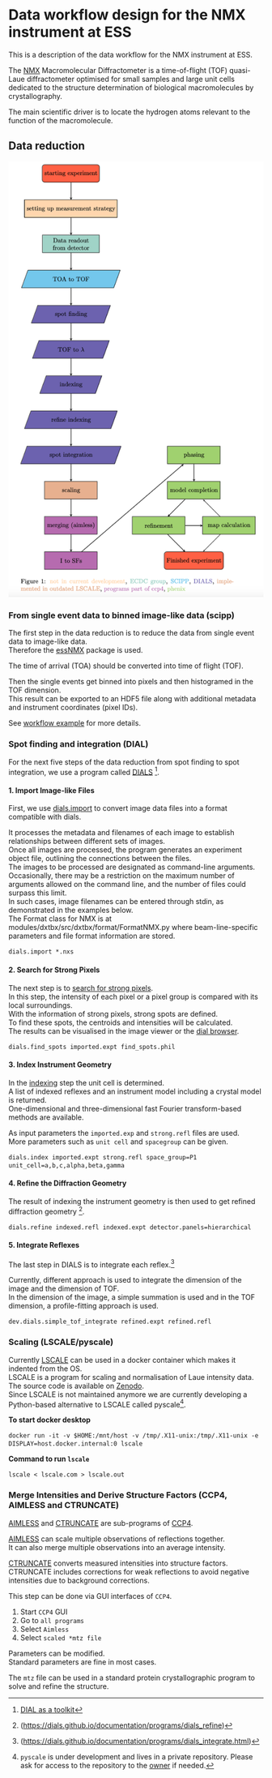 # Data workflow design for the NMX instrument at ESS

This is a description of the data workflow for the NMX instrument at ESS.

The [NMX](https://europeanspallationsource.se/instruments/nmx) Macromolecular Diffractometer is a time-of-flight (TOF)
quasi-Laue diffractometer optimised for small samples and large unit cells
dedicated to the structure determination of biological macromolecules by crystallography.

The main scientific driver is to locate the hydrogen atoms relevant to the function of the macromolecule.

## Data reduction

![work_flow](NMX_work_flow.png)

### From single event data to binned image-like data (scipp)
The first step in the data reduction is to reduce the data from single event data to image-like data. <br>
Therefore the [essNMX](https://github.com/scipp/essnmx) package is used.

The time of arrival (TOA) should be converted into time of flight (TOF).
<!--Not implemented for measurement data-->
Then the single events get binned into pixels and then histogramed in the TOF dimension.  <br>
This result can be exported to an HDF5 file
along with additional metadata and instrument coordinates (pixel IDs).

See [workflow example](../examples/workflow_example) for more details.

### Spot finding and integration (DIAL)
For the next five steps of the data reduction from spot finding to spot integration,
we use a program called [DIALS](https://dials.github.io/index.html) [^1].
[^1]: [DIAL as a toolkit](https://onlinelibrary.wiley.com/doi/10.1002/pro.4224)

#### 1. Import Image-like Files

First, we use [dials.import](https://dials.github.io/documentation/programs/dials_import.html) to convert image data files into a format compatible with dials.

It processes the metadata and filenames of each image to establish relationships between different sets of images. <br>
Once all images are processed, the program generates an experiment object file, outlining the connections between the files. <br>
The images to be processed are designated as command-line arguments. <br>
Occasionally, there may be a restriction on the maximum number of arguments allowed on the command line, and the number of files could surpass this limit. <br>
In such cases, image filenames can be entered through stdin, as demonstrated in the examples below. <br>
The Format class for NMX is at modules/dxtbx/src/dxtbx/format/FormatNMX.py where beam-line-specific parameters and file format information are stored.

```console
dials.import *.nxs
```

#### 2. Search for Strong Pixels

The next step is to [search for strong pixels](https://dials.github.io/documentation/programs/dials_find_spots.html). <br>
In this step, the intensity of each pixel or a pixel group is compared with its local surroundings. <br>
With the information of strong pixels, strong spots are defined. <br>
To find these spots, the centroids and intensities will be calculated. <br>
The results can be visualised in the image viewer or the [dial browser](https://toastisme.github.io/dials_browser_experiment_viewer/).


```console
dials.find_spots imported.expt find_spots.phil
```

#### 3. Index Instrument Geometry

In the [indexing](https://dials.github.io/documentation/programs/dials_index.html) step the unit cell is determined. <br>
A list of indexed reflexes and an instrument model including a crystal model is returned. <br>
One-dimensional and three-dimensional fast Fourier transform-based methods are available.

As input parameters the ``imported.exp`` and ``strong.refl`` files are used. <br>
More parameters such as ``unit cell`` and ``spacegroup`` can be given.

```console
dials.index imported.expt strong.refl space_group=P1 unit_cell=a,b,c,alpha,beta,gamma
```

#### 4. Refine the Diffraction Geometry

The result of indexing the instrument geometry is then used to get refined diffraction geometry [^2].
[^2]: (https://dials.github.io/documentation/programs/dials_refine)

```console
dials.refine indexed.refl indexed.expt detector.panels=hierarchical
```

#### 5. Integrate Reflexes

The last step in DIALS is to integrate each reflex.[^3]
[^3]: (https://dials.github.io/documentation/programs/dials_integrate.html)

Currently, different approach is used to integrate the dimension of the image and the dimension of TOF. <br>
In the dimension of the image, a simple summation is used
and in the TOF dimension, a profile-fitting approach is used.

```console
dev.dials.simple_tof_integrate refined.expt refined.refl
```

### Scaling (LSCALE/pyscale)
Currently [LSCALE](https://scripts.iucr.org/cgi-bin/paper?S0021889898015350) can be used in a docker container which makes it indented from the OS. <br>
LSCALE is a program for scaling and normalisation of Laue intensity data.  <br>
The source code is available on [Zenodo](https://zenodo.org/records/4381992).  <br>
Since LSCALE is not maintained anymore we are currently developing a Python-based alternative to LSCALE called pyscale[^4].
[^4]: ``pyscale`` is under development and lives in a private repository. Please ask for access to the repository to the [owner](https://github.com/mlund) if needed.

**To start docker desktop**
```console
docker run -it -v $HOME:/mnt/host -v /tmp/.X11-unix:/tmp/.X11-unix -e DISPLAY=host.docker.internal:0 lscale
```
**Command to run ``lscale``**
```console
lscale < lscale.com > lscale.out
```

### Merge Intensities and Derive Structure Factors (CCP4, AIMLESS and CTRUNCATE)
[AIMLESS](https://www.ccp4.ac.uk/html/aimless.html) and [CTRUNCATE](https://www.ccp4.ac.uk/html/ctruncate.html) are sub-programs of [CCP4](https://www.ccp4.ac.uk/html/).

[AIMLESS](https://www.ccp4.ac.uk/html/aimless.html) can scale multiple observations of reflections together. <br>
It can also merge multiple observations into an average intensity.

[CTRUNCATE](https://www.ccp4.ac.uk/html/ctruncate.html) converts measured intensities into structure factors. <br>
CTRUNCATE includes corrections for weak reflections to avoid negative intensities due to background corrections.

This step can be done via GUI interfaces of ``CCP4``.
1. Start ``CCP4`` GUI
2. Go to ``all programs``
3. Select ``Aimless``
4. Select ``scaled *mtz file``

Parameters can be modified. <br>
Standard parameters are fine in most cases.

The ``mtz`` file can be used in a standard protein crystallographic program to solve and refine the structure.

